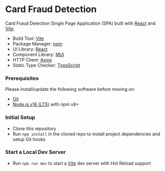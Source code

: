 # Card Fraud Detection

Card Fraud Detection Single Page Application (SPA) built with [React](https://reactjs.org/) and [Vite](https://vitejs.dev/).

- Build Tool: [Vite](https://vitejs.dev/)
- Package Manager: [npm](https://www.npmjs.com/)
- UI Library: [React](https://reactjs.org/)
- Component Library: [MUI](https://mui.com/)
- HTTP Client: [Axios](https://github.com/axios/axios)
- Static Type Checker: [TypeScript](https://www.typescriptlang.org/)

### Prerequisites

Please install/update the following software before moving on:

- [Git](https://git-scm.com/)
- [Node.js v16 (LTS)](https://nodejs.org/) with npm v8+

### Initial Setup

- Clone this repository
- Run `npm install` in the cloned repo to install project dependencies and setup Git hooks

### Start a Local Dev Server

- Run `npm run dev` to start a [Vite](https://vitejs.dev/) dev server with Hot Reload support
